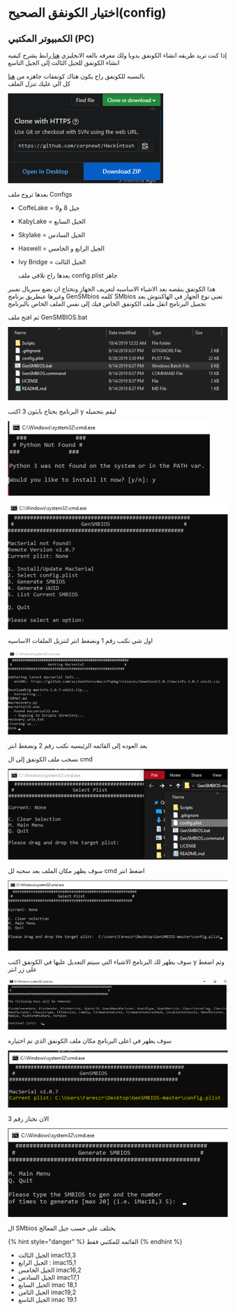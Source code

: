 # اختيار الكونفق الصحيح\(config\)

## الكمبيوتر المكتبي \(PC\)

إذا كنت تريد طريقه انشاء الكونفق يدويا ولك معرفه بالغه الانجليزي [هنا ](https://hackintosh.gitbook.io/-r-hackintosh-vanilla-desktop-guide/config.plist-per-hardware/ivy-bridge)رابط يشرح كيفيه انشاء الكونفق للجيل الثالث إلى  الجيل التاسع

بالنسبه للكونفق راح يكون هناك كونفقات جاهزه من [هنا ](https://github.com/corpnewt/Hackintosh-Guide)  
كل الي عليك تنزل الملف

![](.gitbook/assets/image%20%2812%29.png)

بعدها تروح ملف Configs

* CoffeLake = جيل 8 و9
* KabyLake = الجيل السابع
* Skylake = الجيل السادس
* Haswell = الجيل الرابع و الخامس
* Ivy Bridge = الجيل الثالث

  بعدها راح تلاقي ملف config.plist جاهز

هذا الكونفق ينقصه بعد الاشياء الاساسيه لتعريف الجهاز ونحتاج ان نضع سيريال نمببر وغيرها عنطريق برنامج GenSMbios كلمه SMbios تعني نوع الجهاز في الهاكنتوش بعد تحميل البرنامج انقل ملف الكونفق الخاص فيك إلى  نفس الملف الخاص بالبرنامج

ثم افتح ملف GenSMBIOS.bat

![](.gitbook/assets/image%20%2840%29.png)

البرنامج يحتاج بايثون 3 اكتب y ليقم بتحميله

![](.gitbook/assets/image%20%2881%29.png)

![&#x627;&#x644;&#x642;&#x627;&#x626;&#x645;&#x647; &#x627;&#x644;&#x631;&#x626;&#x64A;&#x633;&#x64A;&#x647;](.gitbook/assets/image%20%289%29.png)

اول شي نكتب رقم 1 ونضغط انتر لتنزيل الملفات الاساسيه

![&#x627;&#x646;&#x62A;&#x647;&#x627;&#x621; &#x627;&#x644;&#x628;&#x631;&#x646;&#x627;&#x645;&#x62C; &#x645;&#x646; &#x62A;&#x646;&#x632;&#x64A;&#x644; &#x627;&#x644;&#x645;&#x644;&#x641;&#x627;&#x62A;](.gitbook/assets/image%20%2811%29.png)

بعد العوده إلى  القائمه الرئيسيه نكتب رقم 2 ونضغط انتر

نسحب ملف الكونفق إلى  ال cmd

![](.gitbook/assets/image%20%2867%29.png)

سوف يظهر مكان الملف بعد سحبه لل cmd اضغط انتر

![](.gitbook/assets/image%20%2856%29.png)

سوف يطهر لك البرنامج الاشياء التي سيتم التعديل عليها في الكونفق اكتب y وثم اضغط على زر انتر

![](.gitbook/assets/image%20%2860%29.png)

سوف يظهر في اعلى البرنامج مكان ملف الكونفق الذي تم اختياره

![](.gitbook/assets/image%20%2864%29.png)

الان نختار رقم 3

![](.gitbook/assets/image.png)

ال SMbios يختلف على حسب جيل المعالج

{% hint style="danger" %}
القائمه للمكتبي فقط
{% endhint %}

* الجيل الثالث  imac13,3
* الجيل الرابع : imac15,1
* الجيل الخامس imac16,2
* الجيل السادس imac17,1
* الجيل السابع imac 18,1
* الجيل الثامن imac19,2
* الجيل التاسع imac 19.1

